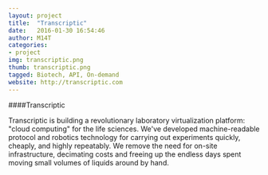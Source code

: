```yaml
---
layout: project
title:  "Transcriptic"
date:   2016-01-30 16:54:46
author: M14T
categories:
- project
img: transcriptic.png
thumb: transcriptic.png
tagged: Biotech, API, On-demand
website: http://transcriptic.com
---
```

####Transcriptic

Transcriptic is building a revolutionary laboratory virtualization platform: "cloud computing" for the life sciences. We've developed machine-readable protocol and robotics technology for carrying out experiments quickly, cheaply, and highly repeatably. We remove the need for on-site infrastructure, decimating costs and freeing up the endless days spent moving small volumes of liquids around by hand.